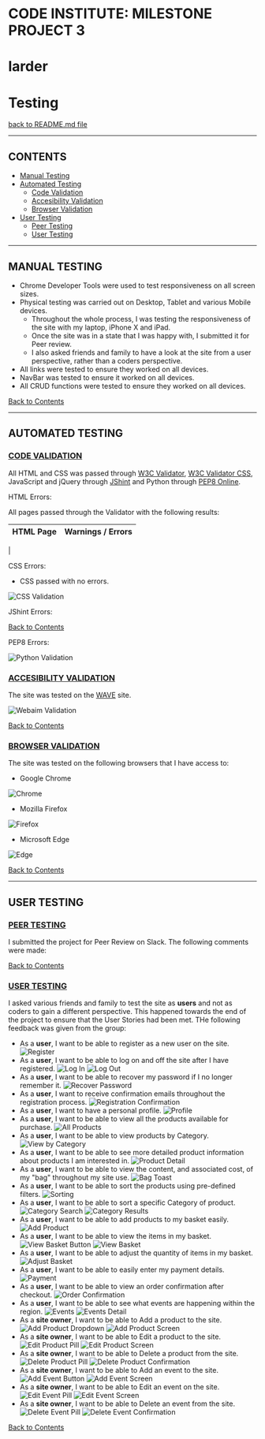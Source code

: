 # **CODE INSTITUTE: MILESTONE PROJECT 3**

# **larder**

# Testing

[back to README.md file](https://github.com/iainm342/milestone-4/blob/master/README.md/#testing)

---

## **CONTENTS**

- [Manual Testing](#manual-testing)
- [Automated Testing](#automated-testing)
  - [Code Validation](#code-validation)
  - [Accesibility Validation](#accesibility-validation)
  - [Browser Validation](#browser-validation)
- [User Testing](#user-testing)
  - [Peer Testing](#peer-testing)
  - [User Testing](#user-testing)

---

## **MANUAL TESTING**

- Chrome Developer Tools were used to test responsiveness on all screen sizes.
- Physical testing was carried out on Desktop, Tablet and various Mobile devices.
  - Throughout the whole process, I was testing the responsiveness of the site with my laptop, iPhone X and iPad.
  - Once the site was in a state that I was happy with, I submitted it for Peer review.
  - I also asked friends and family to have a look at the site from a user perspective, rather than a coders perspective.
- All links were tested to ensure they worked on all devices.
- NavBar was tested to ensure it worked on all devices.
- All CRUD functions were tested to ensure they worked on all devices.

[Back to Contents](#contents)

---

## **AUTOMATED TESTING**

### <ins>CODE VALIDATION</ins>

All HTML and CSS was passed through [W3C Validator](https://validator.w3.org/), [W3C Validator CSS](https://jigsaw.w3.org/css-validator/), JavaScript and jQuery through [JShint](https://jshint.com/) and Python through [PEP8 Online](http://pep8online.com/).

HTML Errors:

All pages passed through the Validator with the following results:

| HTML Page | Warnings / Errors |
| --------- | ----------------- |

|

CSS Errors:

- CSS passed with no errors.

![CSS Validation](https://github.com/iainm342/milestone-4/blob/master/readme/images/testing/CSS-validated.png)

JShint Errors:

[Back to Contents](#contents)

PEP8 Errors:

![Python Validation](https://github.com/iainm342/milestone-4/blob/master/readme/images/testing/python-validate.png)

### <ins>ACCESIBILITY VALIDATION</ins>

The site was tested on the [WAVE](https://wave.webaim.org/) site.

![Webaim Validation](https://github.com/iainm342/milestone-4/blob/master/readme/images/testing/webaim.png)

[Back to Contents](#contents)

### <ins>BROWSER VALIDATION</ins>

The site was tested on the following browsers that I have access to:

- Google Chrome

![Chrome](https://github.com/iainm342/milestone-4/blob/master/readme/images/testing/chrome.png)

- Mozilla Firefox

![Firefox](https://github.com/iainm342/milestone-4/blob/master/readme/images/testing/firefox.png)

- Microsoft Edge

![Edge](https://github.com/iainm342/milestone-4/blob/master/readme/images/testing/edge.png)

[Back to Contents](#contents)

---

## **USER TESTING**

### <ins>PEER TESTING</ins>

I submitted the project for Peer Review on Slack. The following comments were made:

[Back to Contents](#contents)

### <ins>USER TESTING</ins>

I asked various friends and family to test the site as **users** and not as coders to gain a different perspective. This happened towards the end of the project to ensure that the User Stories had been met. THe following feedback was given from the group:

- As a **user**, I want to be able to register as a new user on the site.
  ![Register](https://github.com/iainm342/milestone-4/blob/master/readme/images/testing/register.png)
- As a **user**, I want to be able to log on and off the site after I have registered.
  ![Log In](https://github.com/iainm342/milestone-4/blob/master/readme/images/testing/login.png)
  ![Log Out](https://github.com/iainm342/milestone-4/blob/master/readme/images/testing/logout.png)
- As a **user**, I want to be able to recover my password if I no longer remember it.
  ![Recover Password](https://github.com/iainm342/milestone-4/blob/master/readme/images/testing/revover-password.png)
- As a **user**, I want to receive confirmation emails throughout the registration process.
  ![Registration Confirmation](https://github.com/iainm342/milestone-4/blob/master/readme/images/testing/reg-conf.png)
- As a **user**, I want to have a personal profile.
  ![Profile](https://github.com/iainm342/milestone-4/blob/master/readme/images/testing/profile.png)
- As a **user**, I want to be able to view all the products available for purchase.
  ![All Products](https://github.com/iainm342/milestone-4/blob/master/readme/images/testing/all-products.png)
- As a **user**, I want to be able to view products by Category.
  ![View by Category](https://github.com/iainm342/milestone-4/blob/master/readme/images/testing/view-category.png)
- As a **user**, I want to be able to see more detailed product information about products I am interested in.
  ![Product Detail](https://github.com/iainm342/milestone-4/blob/master/readme/images/testing/prod-detail.png)
- As a **user**, I want to be able to view the content, and associated cost, of my "bag" throughout my site use.
  ![Bag Toast](https://github.com/iainm342/milestone-4/blob/master/readme/images/testing/bag-toast.png)
- As a **user**, I want to be able to sort the products using pre-defined filters.
  ![Sorting](https://github.com/iainm342/milestone-4/blob/master/readme/images/testing/sorting.png)
- As a **user**, I want to be able to sort a specific Category of product.
  ![Category Search](https://github.com/iainm342/milestone-4/blob/master/readme/images/testing/cat-order-btn.png)
  ![Category Results](https://github.com/iainm342/milestone-4/blob/master/readme/images/testing/cat-order.png)
- As a **user**, I want to be able to add products to my basket easily.
  ![Add Product](https://github.com/iainm342/milestone-4/blob/master/readme/images/testing/add-item.png)
- As a **user**, I want to be able to view the items in my basket.
  ![View Basket Button](https://github.com/iainm342/milestone-4/blob/master/readme/images/testing/view-basket-1.png)
  ![View Basket](https://github.com/iainm342/milestone-4/blob/master/readme/images/testing/view-basket-2.png)
- As a **user**, I want to be able to adjust the quantity of items in my basket.
  ![Adjust Basket](https://github.com/iainm342/milestone-4/blob/master/readme/images/testing/basket-adjust.png)
- As a **user**, I want to be able to easily enter my payment details.
  ![Payment](https://github.com/iainm342/milestone-4/blob/master/readme/images/testing/payment.png)
- As a **user**, I want to be able to view an order confirmation after checkout.
  ![Order Confirmation](https://github.com/iainm342/milestone-4/blob/master/readme/images/testing/order-conf.png)
- As a **user**, I want to be able to see what events are happening within the region.
  ![Events](https://github.com/iainm342/milestone-4/blob/master/readme/images/testing/events-1.png)
  ![Events Detail](https://github.com/iainm342/milestone-4/blob/master/readme/images/testing/events-2.png)
- As a **site owner**, I want to be able to Add a product to the site.
  ![Add Product Dropdown](https://github.com/iainm342/milestone-4/blob/master/readme/images/testing/add-product-1.png)
  ![Add Product Screen](https://github.com/iainm342/milestone-4/blob/master/readme/images/testing/add-product-2.png)
- As a **site owner**, I want to be able to Edit a product to the site.
  ![Edit Product Pill](https://github.com/iainm342/milestone-4/blob/master/readme/images/testing/edit-product-1.png)
  ![Edit Product Screen](https://github.com/iainm342/milestone-4/blob/master/readme/images/testing/edit-product-2.png)
- As a **site owner**, I want to be able to Delete a product from the site.
  ![Delete Product Pill](https://github.com/iainm342/milestone-4/blob/master/readme/images/testing/delete-product-1.png)
  ![Delete Product Confirmation](https://github.com/iainm342/milestone-4/blob/master/readme/images/testing/delete-product-2.png)
- As a **site owner**, I want to be able to Add an event to the site.
  ![Add Event Button](https://github.com/iainm342/milestone-4/blob/master/readme/images/testing/add-event-1.png)
  ![Add Event Screen](https://github.com/iainm342/milestone-4/blob/master/readme/images/testing/add-event-2.png)
- As a **site owner**, I want to be able to Edit an event on the site.
  ![Edit Event Pill](https://github.com/iainm342/milestone-4/blob/master/readme/images/testing/edit-event-1.png)
  ![Edit Event Screen](https://github.com/iainm342/milestone-4/blob/master/readme/images/testing/edit-event-2.png)
- As a **site owner**, I want to be able to Delete an event from the site.
  ![Delete Event Pill](https://github.com/iainm342/milestone-4/blob/master/readme/images/testing/delete-event-1.png)
  ![Delete Event Confirmation](https://github.com/iainm342/milestone-4/blob/master/readme/images/testing/delete-event-2.png)

[Back to Contents](#contents)

